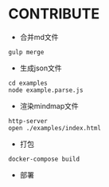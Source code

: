 # CONTRIBUTE
* 合并md文件
```
gulp merge
```
* 生成json文件
```
cd examples
node example.parse.js
```
* 渲染mindmap文件
```
http-server
open ./examples/index.html
```
* 打包
```
docker-compose build
```
* 部署

